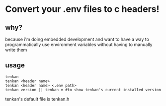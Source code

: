 # Convert your .env files to c headers!
## why?
because i'm doing embedded development and want to have a way to programmatically use environment variables without having to manually write them
## usage
```
tenkan 
tenkan <header name>
tenkan <header name> <.env path>
tenkan version || tenkan v #to show tenkan's current installed version
```
tenkan's default file is tenkan.h
